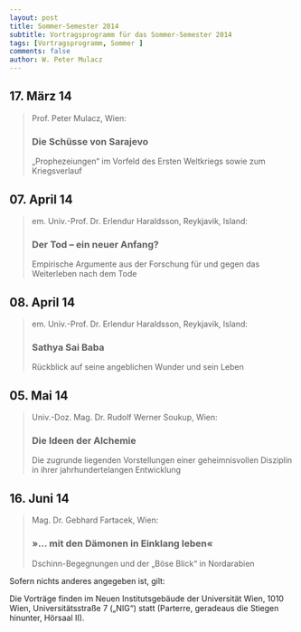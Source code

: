 ```yaml
---
layout: post
title: Sommer-Semester 2014
subtitle: Vortragsprogramm für das Sommer-Semester 2014
tags: [Vortragsprogramm, Sommer ]
comments: false
author: W. Peter Mulacz
---
```


## 17. März 14
> Prof. Peter Mulacz, Wien:
> ### Die Schüsse von Sarajevo
> „Prophezeiungen“ im Vorfeld des Ersten Weltkriegs sowie zum Kriegsverlauf

## 07. April 14
> em. Univ.-Prof. Dr. Erlendur Haraldsson, Reykjavik, Island:
> ### Der Tod – ein neuer Anfang?
> Empirische Argumente aus der Forschung für und gegen das Weiterleben nach dem Tode

## 08. April 14
> em. Univ.-Prof. Dr. Erlendur Haraldsson, Reykjavik, Island:
> ### Sathya Sai Baba
> Rückblick auf seine angeblichen Wunder und sein Leben

## 05. Mai 14
> Univ.-Doz. Mag. Dr. Rudolf Werner Soukup, Wien:
> ### Die Ideen der Alchemie
> Die zugrunde liegenden Vorstellungen einer geheimnisvollen Disziplin in ihrer jahrhundertelangen Entwicklung

## 16. Juni 14
> Mag. Dr. Gebhard Fartacek, Wien:
> ### »… mit den Dämonen in Einklang leben«
> Dschinn-Begegnungen und der „Böse Blick“ in Nordarabien


Sofern nichts anderes angegeben ist, gilt:

Die Vorträge finden im Neuen Institutsgebäude der Universität Wien,   1010 Wien,   Universitätsstraße 7 („NIG“) statt  (Parterre, geradeaus die Stiegen hinunter, Hörsaal II).


